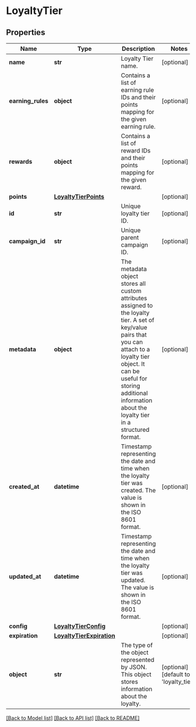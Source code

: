 # LoyaltyTier


## Properties

Name | Type | Description | Notes
------------ | ------------- | ------------- | -------------
**name** | **str** | Loyalty Tier name. | [optional] 
**earning_rules** | **object** | Contains a list of earning rule IDs and their points mapping for the given earning rule. | [optional] 
**rewards** | **object** | Contains a list of reward IDs and their points mapping for the given reward. | [optional] 
**points** | [**LoyaltyTierPoints**](LoyaltyTierPoints.md) |  | [optional] 
**id** | **str** | Unique loyalty tier ID. | [optional] 
**campaign_id** | **str** | Unique parent campaign ID. | [optional] 
**metadata** | **object** | The metadata object stores all custom attributes assigned to the loyalty tier. A set of key/value pairs that you can attach to a loyalty tier object. It can be useful for storing additional information about the loyalty tier in a structured format. | [optional] 
**created_at** | **datetime** | Timestamp representing the date and time when the loyalty tier was created. The value is shown in the ISO 8601 format. | [optional] 
**updated_at** | **datetime** | Timestamp representing the date and time when the loyalty tier was updated. The value is shown in the ISO 8601 format. | [optional] 
**config** | [**LoyaltyTierConfig**](LoyaltyTierConfig.md) |  | [optional] 
**expiration** | [**LoyaltyTierExpiration**](LoyaltyTierExpiration.md) |  | [optional] 
**object** | **str** | The type of the object represented by JSON. This object stores information about the loyalty. | [optional] [default to 'loyalty_tier']

[[Back to Model list]](../README.md#documentation-for-models) [[Back to API list]](../README.md#documentation-for-api-endpoints) [[Back to README]](../README.md)


